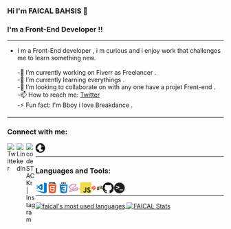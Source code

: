 ### Hi I'm FAICAL BAHSIS 👋

### I'm a Front-End Developer !!

<hr>

- I m a Front-End developer , i m curious and i enjoy work that challenges me to learn something new.
<br/><br/>
-🔭 I’m currently working on  Fiverr as Freelancer .<br/>
-🌱 I’m currently learning everythings .<br/>
-👯 I’m looking to collaborate on with any one have a projet Frent-end .<br/>
-📫 How to reach me: <a href="https://twitter.com/FBahsis">Twitter</a><br/>
-⚡ Fun fact: I'm Bboy i love Breakdance .<br/>

<hr>

### Connect with me:
<a href="https://twitter.com/FBahsis"><img align="left" alt="Twitter" width="22px" src="https://cdn.jsdelivr.net/npm/simple-icons@v3/icons/twitter.svg" /></a>
<a href="https://www.linkedin.com/in/faical-bahsis-7818a1182/"><img align="left" alt="LinkedIn" width="22px" src="https://cdn.jsdelivr.net/npm/simple-icons@v3/icons/linkedin.svg" /></a>
<a href="https://www.instagram.com/_iamfaical/?hl=fr"><img align="left" alt="codeSTACKr | Instagram" width="22px" src="https://cdn.jsdelivr.net/npm/simple-icons@v3/icons/instagram.svg" /></a>
<a href="https://portfolio-siteweb.github.io/My-Website/"><img align="left" alt="codeSTACKr.com" width="22px" src="https://raw.githubusercontent.com/iconic/open-iconic/master/svg/globe.svg" /></a>
<br/>
<hr>

### Languages and Tools:
<img align="left" alt="Visual Studio Code" width="26px" src="https://raw.githubusercontent.com/github/explore/80688e429a7d4ef2fca1e82350fe8e3517d3494d/topics/visual-studio-code/visual-studio-code.png" />
<img align="left" alt="HTML5" width="26px" src="https://raw.githubusercontent.com/github/explore/80688e429a7d4ef2fca1e82350fe8e3517d3494d/topics/html/html.png" />
<img align="left" alt="CSS3" width="26px" src="https://raw.githubusercontent.com/github/explore/80688e429a7d4ef2fca1e82350fe8e3517d3494d/topics/css/css.png" />
<img align="left" alt="Sass" width="26px" src="https://raw.githubusercontent.com/github/explore/80688e429a7d4ef2fca1e82350fe8e3517d3494d/topics/sass/sass.png" />
<img align="left" alt="JavaScript" width="26px" src="https://raw.githubusercontent.com/github/explore/80688e429a7d4ef2fca1e82350fe8e3517d3494d/topics/javascript/javascript.png" />
<img align="left" alt="Git" width="26px" src="https://raw.githubusercontent.com/github/explore/80688e429a7d4ef2fca1e82350fe8e3517d3494d/topics/git/git.png" />
<img align="left" alt="GitHub" width="26px" src="https://raw.githubusercontent.com/github/explore/78df643247d429f6cc873026c0622819ad797942/topics/github/github.png" />
<img align="left" alt="Terminal" width="26px" src="https://raw.githubusercontent.com/github/explore/80688e429a7d4ef2fca1e82350fe8e3517d3494d/topics/terminal/terminal.png" />
<?xml version="1.0" encoding="iso-8859-1"?>

<br/>
<hr>

<a href="https://github.com/faical23">
  <img align="center" src="https://github-readme-stats.vercel.app/api/top-langs/?username=faical23" alt="faical's most used languages" />
</a>
<a href="https://github.com/faical23">
  <img align="center" height=200 width=450 src="https://github-readme-stats.vercel.app/api?username=faical23&show_icons=true&theme=radical" alt="FAICAL Stats" />
</a>

